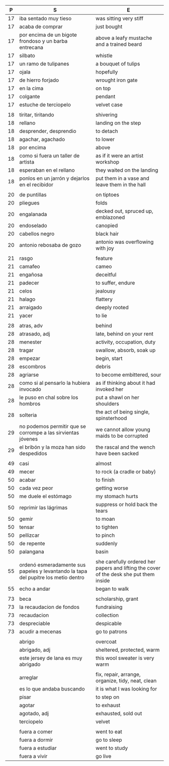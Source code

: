 
|P| S | E |
|-| - | - |
| 17 | iba sentado muy tieso | was sitting very stiff |
| 17 | acaba de comprar | just bought |
| 17 | por encima de un bigote frondoso y un barba entrecana  | above a leafy mustache and a trained beard |
| 17 | silbato | whistle |
| 17 | un ramo de tulipanes | a bouquet of tulips |
| 17 | ojala | hopefully |
| 17 | de hierro forjado | wrought iron gate |
| 17 | en la cima | on top |
| 17 | colgante | pendant |
| 17 | estuche de terciopelo | velvet case |
| | | |
| 18 | tiritar, tiritando | shivering |
| 18 | rellano | landing on the step |
| 18 | desprender, desprendio | to detach |
| 18 | agachar, agachado | to lower |
| 18 | por encima | above |
| 18 | como si fuera un taller de artista | as if it were an artist workshop |
| 18 | esperaban en el rellano | they waited on the landing |
| 18 | ponlos en un jarrón y dejarlos en el recibidor | put them in a vase and leave them in the hall |
| | | |
| 20 | de puntillas | on tiptoes |
| 20 | pliegues | folds |
| 20 | engalanada | decked out, spruced up, emblazoned |
| 20 | endoselado | canopied |
| 20 | cabellos negro | black hair |
| 20 | antonio rebosaba de gozo | antonio was overflowing with joy |
| | | |
| 21 | rasgo | feature |
| 21 | camafeo | cameo |
| 21 | engañosa | deceitful |
| 21 | padecer | to suffer, endure |
| 21 | celos | jealousy |
| 21 | halago | flattery |
| 21 | arraigado | deeply rooted |
| 21 | yacer | to lie |
| | | |
| 28 | atras, adv | behind |  
| 28 | atrasado, adj | late, behind on your rent |
| 28 | menester | activity, occupation, duty |
| 28 | tragar | swallow, absorb, soak up |
| 28 | empezar | begin, start |
| 28 | escombros | debris |
| 28 | agriarse | to become embittered, sour|
| 28 | como si al pensarlo la hubiera invocado | as if thinking about it had invoked her |
| 28 | le puso en chal sobre los hombros | put a shawl on her shoulders |
| 28 | solteria | the act of being single, spinsterhood |
| 29 | no podemos permitir que se corrompe a las sirvientas jóvenes | we cannot allow young maids to be corrupted |
| 29 | el bribón y la moza han sido despedidos | the rascal and the wench have been sacked |
| | | |
| 49 | casi | almost |
| 49 | mecer | to rock (a cradle or baby)|
| 50 | acabar | to finish |
| 50 | cada vez peor | getting worse |
| 50 | me duele el estómago | my stomach hurts |
| 50 | reprimir las lágrimas | suppress or hold back the tears |
| 50 | gemir | to moan |
| 50 | tensar | to tighten |
| 50 | pellizcar | to pinch |
| 50 | de repente | suddenly |
| 50 | palangana | basin |
| | | |
| 55 | ordenó esmeradamente sus papeles y levantando la tapa del pupitre los metio dentro | she carefully ordered her papers and lifting the cover of the desk she put them inside |
| 55 | echo a andar | began to walk |
| | | |
| 73 | beca | scholarship, grant |
| 73 | la recaudacion de fondos | fundraising |
| 73 | recaudacion | collection |
| 73 | despreciable | despicable |
| 73 | acudir a mecenas | go to patrons |
| | | |
| | abrigo | overcoat |
| | abrigado, adj | sheltered, protected, warm |
| | este jersey de lana es muy abrigado | this wool sweater is very warm |
| | | |
| | arreglar | fix, repair, arrange, organize, tidy, neat, clean |
| | es lo que andaba buscando | it is what I was looking for |
| | pisar | to step on |
| | agotar | to exhaust |
| | agotado, adj | exhausted, sold out |
| | terciopelo | velvet |
| | | |
| | fuera a comer | went to eat |
| | fuera a dormir | go to sleep |
| | fuera a estudiar | went to study |
| | fuera a vivir | go live |
